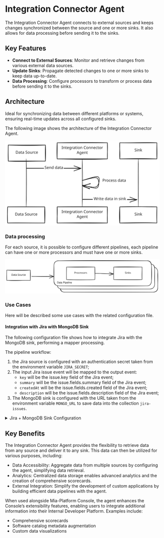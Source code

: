 # Integration Connector Agent

The Integration Connector Agent connects to external sources and keeps changes
synchronized between the source and one or more sinks. It also allows for data
processing before sending it to the sinks.

## Key Features

- **Connect to External Sources**: Monitor and retrieve changes from various external data sources.
- **Update Sinks**: Propagate detected changes to one or more sinks to keep data up-to-date.
- **Data Processing**: Configure processors to transform or process data before sending it to the sinks.

## Architecture

Ideal for synchronizing data between different platforms or systems, ensuring
real-time updates across all configured sinks.

The following image shows the architecture of the Integration Connector Agent.

![architecture](./img/architecture.excalidraw.svg)

### Data processing

For each source, it is possible to configure different pipelines, each pipeline can have one or more
processors and must have one or more sinks.

![data-processing](./img/data-processing.excalidraw.svg)

### Use Cases

Here will be described some use cases with the related configuration file.

#### Integration with Jira with MongoDB Sink

The following configuration file shows how to integrate Jira with the MongoDB sink, performing a mapper processing.

The pipeline workflow:

1. the Jira source is configured with an authentication secret taken from the environment variable `JIRA_SECRET`;
1. The input Jira issue event will be mapped to the output event:
   - `key` will be the issue.key field of the Jira event;
   - `summary` will be the issue.fields.summary field of the Jira event;
   - `createdAt` will be the issue.fields.created field of the Jira event;
   - `description` will be the issue.fields.description field of the Jira event;
1. The MongoDB sink is configured with the URL taken from the environment variable `MONGO_URL`
to save data into the collection `jira-issues`.

<details>
<summary>Jira + MongoDB Sink Configuration</summary>

```json
{
  "integrations": [
    {
      "source": {
        "type": "jira",
        "authentication": {
          "secret": {
            "fromEnv": "JIRA_SECRET"
          }
        }
      },
      "pipelines": [
        {
          "processors": [
            {
              "type": "mapper",
              "outputEvent": {
                "key": "{{ issue.key }}",
                "summary": "{{ issue.fields.summary }}",
                "createdAt": "{{ issue.fields.created }}",
                "description": "{{ issue.fields.description }}"
              }
            }
          ],
          "sinks": [
            {
              "type": "mongo",
              "url": {
                "fromEnv": "MONGO_URL"
              },
              "collection": "jira-issues"
            }
          ]
        }
      ]
    }
  ]
}
```

</details>

## Key Benefits
The Integration Connector Agent provides the flexibility to retrieve data from any source and deliver it to any sink. This data can then be utilized for various purposes, including:
* Data Accessibility: Aggregate data from multiple sources by configuring the agent, simplifying data retrieval.
* Analytics: Centralized data storage enables advanced analytics and the creation of comprehensive scorecards.
* External Integration: Simplify the development of custom applications by building efficient data pipelines with the agent.

When used alongside Mia-Platform Console, the agent enhances the Console’s extensibility features, enabling users to integrate additional information into their Internal Developer Platform. Examples include:
* Comprehensive scorecards
* Software catalog metadata augmentation
* Custom data visualizations


